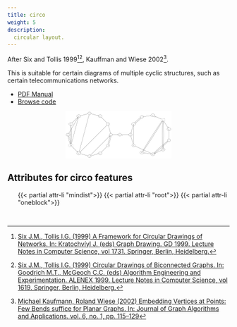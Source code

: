 ```yaml
---
title: circo
weight: 5
description:
  circular layout.
---
```

After Six and Tollis 1999[^1][^2], Kauffman and Wiese 2002[^3].

This is suitable for certain diagrams of multiple cyclic structures, such as
certain telecommunications networks.

- [PDF Manual](/pdf/dot.1.pdf)
- [Browse code](https://gitlab.com/graphviz/graphviz/-/tree/main/lib/circogen)

<p style="text-align: center;">
  <img src="/Gallery/undirected/honda-tokoro.circo.png">
</p>
<h2>Attributes for circo features</h2>
<ul>
{{< partial attr-li "mindist">}}
{{< partial attr-li "root">}}
{{< partial attr-li "oneblock">}}
</ul>
<br/>

[^1]: [Six J.M., Tollis I.G. (1999) A Framework for Circular Drawings of Networks. In: Kratochvíyl J. (eds) Graph Drawing. GD 1999. Lecture Notes in Computer Science, vol 1731. Springer, Berlin, Heidelberg.](https://doi.org/10.1007/3-540-46648-7_11)
[^2]: [Six J.M., Tollis I.G. (1999) Circular Drawings of Biconnected Graphs. In: Goodrich M.T., McGeoch C.C. (eds) Algorithm Engineering and Experimentation. ALENEX 1999. Lecture Notes in Computer Science, vol 1619. Springer, Berlin, Heidelberg.](https://doi.org/10.1007/3-540-48518-X_4)
[^3]: [Michael Kaufmann, Roland Wiese (2002) Embedding Vertices at Points: Few Bends suffice for Planar Graphs. In: Journal of Graph Algorithms and Applications. vol. 6, no. 1, pp. 115–129](https://doi.org/10.1142/9789812796608_0005)

